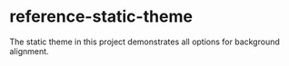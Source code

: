 # reference-static-theme

The static theme in this project demonstrates all options for background alignment.



